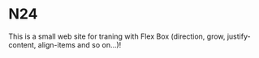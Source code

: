 # N24

This is a small web site for traning with Flex Box (direction, grow, justify-content, align-items and so on...)!
